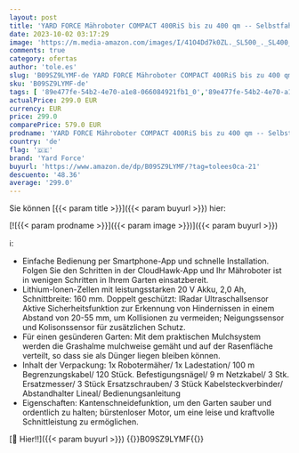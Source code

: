 ```yaml
---
layout: post
title: 'YARD FORCE Mähroboter COMPACT 400RiS bis zu 400 qm -- Selbstfahrender Rasenmäher Roboter mit WLAN- und App-Steuerung  iRadar Ultraschallsensor  Kantenschneide-Funktion und bürstenloser Motor'
date: 2023-10-02 03:17:29
image: 'https://m.media-amazon.com/images/I/41O4Dd7k0ZL._SL500_._SL400_.jpg'
comments: true
category: ofertas
author: 'tole.es'
slug: 'B09SZ9LYMF-de YARD FORCE Mähroboter COMPACT 400RiS bis zu 400 qm --...'
sku: 'B09SZ9LYMF-de'
tags: [ '89e477fe-54b2-4e70-a1e8-066084921fb1_0','89e477fe-54b2-4e70-a1e8-066084921fb1_9101','Arborist Merchandising Root','Baumarkt','Garden Tools','Garten','Mähroboter','Rasenmäher & Elektrische Gartenwerkzeuge','Rasenmäher & Rasenmähertraktoren','Self Service','Special Features Stores','yard force','🇩🇪', ]
actualPrice: 299.0 EUR
currency: EUR
price: 299.0
comparePrice: 579.0 EUR
prodname: 'YARD FORCE Mähroboter COMPACT 400RiS bis zu 400 qm -- Selbstfahrender Rasenmäher Roboter mit WLAN- und App-Steuerung  iRadar Ultraschallsensor  Kantenschneide-Funktion und bürstenloser Motor'
country: 'de'
flag: '🇩🇪'
brand: 'Yard Force'
buyurl: 'https://www.amazon.de/dp/B09SZ9LYMF/?tag=tolees0ca-21'
descuento: '48.36'
average: '299.0'
---
```


Sie können [{{< param title >}}]({{< param buyurl >}}) hier:

[![{{< param prodname >}}]({{< param image >}})]({{< param buyurl >}})

ℹ️:

- Einfache Bedienung per Smartphone-App und schnelle Installation. Folgen Sie den Schritten in der CloudHawk-App und Ihr Mähroboter ist in wenigen Schritten in Ihrem Garten einsatzbereit.
- Lithium-Ionen-Zellen mit leistungsstarken 20 V Akku, 2,0 Ah, Schnittbreite: 160 mm. Doppelt geschützt: IRadar Ultraschallsensor Aktive Sicherheitsfunktion zur Erkennung von Hindernissen in einem Abstand von 20-55 mm, um Kollisionen zu vermeiden; Neigungssensor und Kolisonssensor für zusätzlichen Schutz.
- Für einen gesünderen Garten: Mit dem praktischen Mulchsystem werden die Grashalme mulchweise gemäht und auf der Rasenfläche verteilt, so dass sie als Dünger liegen bleiben können.
- Inhalt der Verpackung: 1x Robotermäher/ 1x Ladestation/ 100 m Begrenzungskabel/ 120 Stück. Befestigungsnägel/ 9 m Netzkabel/ 3 Stk. Ersatzmesser/ 3 Stück Ersatzschrauben/ 3 Stück Kabelsteckverbinder/ Abstandhalter Lineal/ Bedienungsanleitung
- Eigenschaften: Kantenschneidefunktion, um den Garten sauber und ordentlich zu halten; bürstenloser Motor, um eine leise und kraftvolle Schnittleistung zu ermöglichen.

[🛒 Hier!!]({{< param buyurl >}})
{{<world>}}B09SZ9LYMF{{</world>}}
